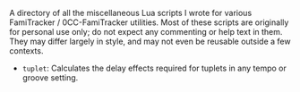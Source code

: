 A directory of all the miscellaneous Lua scripts I wrote for various FamiTracker / 0CC-FamiTracker utilities. Most of these scripts are originally for personal use only; do not expect any commenting or help text in them. They may differ largely in style, and may not even be reusable outside a few contexts.

- `tuplet`: Calculates the delay effects required for tuplets in any tempo or groove setting.